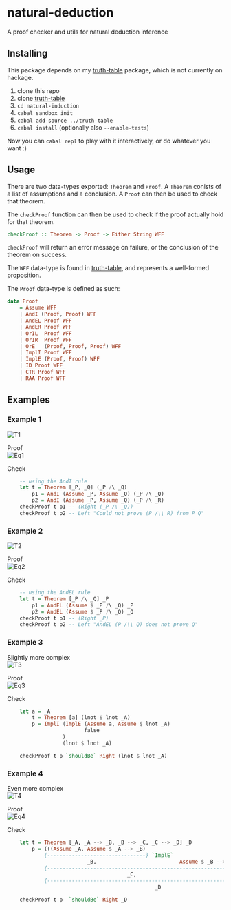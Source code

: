 # natural-deduction
A proof checker and utils for natural deduction inference

## Installing
This package depends on my [truth-table][1] package, which is not currently on hackage.

1. clone this repo
2. clone [truth-table][1]
3. `cd natural-induction`
4. `cabal sandbox init`
5. `cabal add-source ../truth-table`
6. `cabal install` (optionally also `--enable-tests`)

Now you can `cabal repl` to play with it interactively, or do whatever you want :) 

## Usage
There are two data-types exported: `Theorem` and `Proof`.
A `Theorem` conists of a list of assumptions and a conclusion.
A `Proof` can then be used to check that theorem.

The `checkProof` function can then be used to check if the proof actually hold for that theorem.

```haskell
checkProof :: Theorem -> Proof -> Either String WFF
```

`checkProof` will return an error message on failure, or the conclusion of the theorem on success.

The `WFF` data-type is found in [truth-table][1], and represents a well-formed proposition.

The `Proof` data-type is defined as such:

```haskell
data Proof
    = Assume WFF
    | AndI (Proof, Proof) WFF
    | AndEL Proof WFF
    | AndER Proof WFF
    | OrIL  Proof WFF
    | OrIR  Proof WFF
    | OrE   (Proof, Proof, Proof) WFF
    | ImplI Proof WFF
    | ImplE (Proof, Proof) WFF
    | ID Proof WFF
    | CTR Proof WFF
    | RAA Proof WFF
```

## Examples
### Example 1
![T1](http://mathurl.com/pzq9dmo.png)

Proof  
![Eq1](http://mathurl.com/qxpd65u.png)

Check
```haskell
    -- using the AndI rule
    let t = Theorem [_P, _Q] (_P /\ _Q)
        p1 = AndI (Assume _P, Assume _Q) (_P /\ _Q)
        p2 = AndI (Assume _P, Assume _Q) (_P /\ _R)
    checkProof t p1 -- (Right (_P /\ _Q))
    checkProof t p2 -- Left "Could not prove (P /\\ R) from P Q"
```

### Example 2
![T2](http://mathurl.com/p2z84sk.png)

Proof  
![Eq2](http://mathurl.com/nwf84tq.png)

Check
```haskell
    -- using the AndEL rule
    let t = Theorem [_P /\ _Q] _P
        p1 = AndEL (Assume $ _P /\ _Q) _P
        p2 = AndEL (Assume $ _P /\ _Q) _Q
    checkProof t p1 -- (Right _P)
    checkProof t p2 -- Left "AndEL (P /\\ Q) does not prove Q"
```


### Example 3
Slightly more complex  
![T3](http://mathurl.com/pdctnnc.png)  

Proof  
![Eq3](http://mathurl.com/opwyaxd.png)

[1]: http://github.com/adamschoenemann/truth-table

Check
```haskell
    let a = _A
        t = Theorem [a] (lnot $ lnot _A)
        p = ImplI (ImplE (Assume a, Assume $ lnot _A)
                         false
                  )
                  (lnot $ lnot _A)

    checkProof t p `shouldBe` Right (lnot $ lnot _A)
```

### Example 4
Even more complex  
![T4](http://mathurl.com/nlzg97b.png)

Proof  
![Eq4](http://mathurl.com/o72owyf.png)


Check
```haskell
    let t = Theorem [_A, _A --> _B, _B --> _C, _C --> _D] _D
        p = (((Assume _A, Assume $ _A --> _B)
            {--------------------------------} `ImplE`
                          _B,                           Assume $ _B --> _C)
            {---------------------------------------------------------------} `ImplE`
                                       _C,                                              Assume $ _C --> _D)
            {----------------------------------------------------------------------------------------------} `ImplE`
                                                _D

    checkProof t p  `shouldBe` Right _D
```
